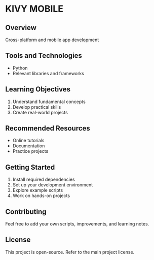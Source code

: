 ﻿# KIVY MOBILE

## Overview
Cross-platform and mobile app development

## Tools and Technologies
- Python
- Relevant libraries and frameworks

## Learning Objectives
1. Understand fundamental concepts
2. Develop practical skills
3. Create real-world projects

## Recommended Resources
- Online tutorials
- Documentation
- Practice projects

## Getting Started
1. Install required dependencies
2. Set up your development environment
3. Explore example scripts
4. Work on hands-on projects

## Contributing
Feel free to add your own scripts, improvements, and learning notes.

## License
This project is open-source. Refer to the main project license.
